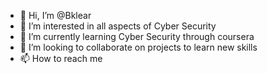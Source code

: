 - 👋 Hi, I’m @Bklear
- 👀 I’m interested in all aspects of Cyber Security
- 🌱 I’m currently learning Cyber Security through coursera
- 💞️ I’m looking to collaborate on projects to learn new skills
- 📫 How to reach me 
